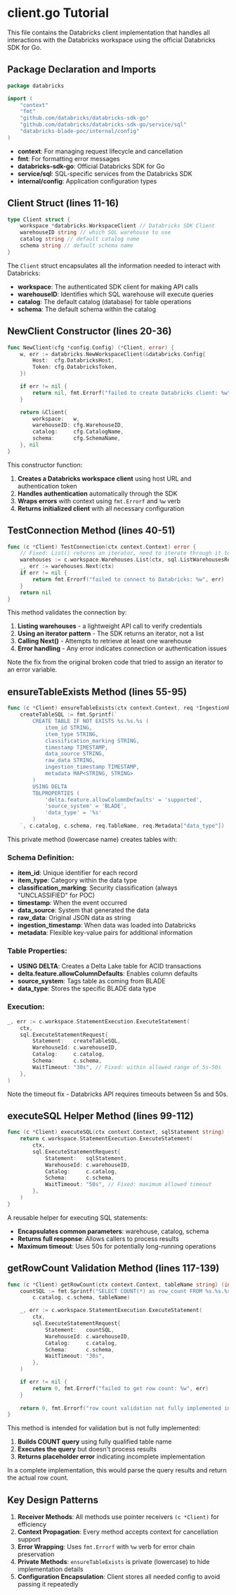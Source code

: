 # client.go Tutorial

This file contains the Databricks client implementation that handles all interactions with the Databricks workspace using the official Databricks SDK for Go.

## Package Declaration and Imports

```go
package databricks

import (
    "context"
    "fmt"
    "github.com/databricks/databricks-sdk-go"
    "github.com/databricks/databricks-sdk-go/service/sql" 
    "databricks-blade-poc/internal/config"
)
```

- **context**: For managing request lifecycle and cancellation
- **fmt**: For formatting error messages
- **databricks-sdk-go**: Official Databricks SDK for Go
- **service/sql**: SQL-specific services from the Databricks SDK
- **internal/config**: Application configuration types

## Client Struct (lines 11-16)

```go
type Client struct {
    workspace *databricks.WorkspaceClient // Databricks SDK Client
    warehouseID string // which SQL warehouse to use
    catalog string // default catalog name
    schema string // default schema name
}
```

The `Client` struct encapsulates all the information needed to interact with Databricks:
- **workspace**: The authenticated SDK client for making API calls
- **warehouseID**: Identifies which SQL warehouse will execute queries
- **catalog**: The default catalog (database) for table operations
- **schema**: The default schema within the catalog

## NewClient Constructor (lines 20-36)

```go
func NewClient(cfg *config.Config) (*Client, error) {
    w, err := databricks.NewWorkspaceClient(&databricks.Config{
        Host:  cfg.DatabricksHost,
        Token: cfg.DatabricksToken,
    })

    if err != nil {
        return nil, fmt.Errorf("failed to create Databricks client: %w", err)
    }

    return &Client{
        workspace:   w,
        warehouseID: cfg.WarehouseID,
        catalog:     cfg.CatalogName,
        schema:      cfg.SchemaName,
    }, nil
}
```

This constructor function:
1. **Creates a Databricks workspace client** using host URL and authentication token
2. **Handles authentication** automatically through the SDK
3. **Wraps errors** with context using `fmt.Errorf` and `%w` verb
4. **Returns initialized client** with all necessary configuration

## TestConnection Method (lines 40-51)

```go
func (c *Client) TestConnection(ctx context.Context) error {
    // Fixed: List() returns an iterator, need to iterate through it to test connection
    warehouses := c.workspace.Warehouses.List(ctx, sql.ListWarehousesRequest{})
    _, err := warehouses.Next(ctx)
    if err != nil {
        return fmt.Errorf("failed to connect to Databricks: %w", err)
    }
    return nil
}
```

This method validates the connection by:
1. **Listing warehouses** - a lightweight API call to verify credentials
2. **Using an iterator pattern** - The SDK returns an iterator, not a list
3. **Calling Next()** - Attempts to retrieve at least one warehouse
4. **Error handling** - Any error indicates connection or authentication issues

Note the fix from the original broken code that tried to assign an iterator to an error variable.

## ensureTableExists Method (lines 55-95)

```go
func (c *Client) ensureTableExists(ctx context.Context, req *IngestionRequest) error {
    createTableSQL := fmt.Sprintf(`
        CREATE TABLE IF NOT EXISTS %s.%s.%s (
            item_id STRING,
            item_type STRING,
            classification_marking STRING,
            timestamp TIMESTAMP,
            data_source STRING,
            raw_data STRING,
            ingestion_timestamp TIMESTAMP,
            metadata MAP<STRING, STRING>
        )
        USING DELTA
        TBLPROPERTIES (
            'delta.feature.allowColumnDefaults' = 'supported',
            'source_system' = 'BLADE',
            'data_type' = '%s'
        )
    `, c.catalog, c.schema, req.TableName, req.Metadata["data_type"])
```

This private method (lowercase name) creates tables with:

### Schema Definition:
- **item_id**: Unique identifier for each record
- **item_type**: Category within the data type
- **classification_marking**: Security classification (always "UNCLASSIFIED" for POC)
- **timestamp**: When the event occurred
- **data_source**: System that generated the data
- **raw_data**: Original JSON data as string
- **ingestion_timestamp**: When data was loaded into Databricks
- **metadata**: Flexible key-value pairs for additional information

### Table Properties:
- **USING DELTA**: Creates a Delta Lake table for ACID transactions
- **delta.feature.allowColumnDefaults**: Enables column defaults
- **source_system**: Tags table as coming from BLADE
- **data_type**: Stores the specific BLADE data type

### Execution:
```go
_, err := c.workspace.StatementExecution.ExecuteStatement(
    ctx,
    sql.ExecuteStatementRequest{
        Statement:   createTableSQL,
        WarehouseId: c.warehouseID,
        Catalog:     c.catalog,
        Schema:      c.schema,
        WaitTimeout: "30s", // Fixed: within allowed range of 5s-50s
    },
)
```

Note the timeout fix - Databricks API requires timeouts between 5s and 50s.

## executeSQL Helper Method (lines 99-112)

```go
func (c *Client) executeSQL(ctx context.Context, sqlStatement string) (*sql.StatementResponse, error) {
    return c.workspace.StatementExecution.ExecuteStatement(
        ctx,
        sql.ExecuteStatementRequest{
            Statement:   sqlStatement,
            WarehouseId: c.warehouseID,
            Catalog:     c.catalog,
            Schema:      c.schema,
            WaitTimeout: "50s", // Fixed: maximum allowed timeout
        },
    )
}
```

A reusable helper for executing SQL statements:
- **Encapsulates common parameters**: warehouse, catalog, schema
- **Returns full response**: Allows callers to process results
- **Maximum timeout**: Uses 50s for potentially long-running operations

## getRowCount Validation Method (lines 117-139)

```go
func (c *Client) getRowCount(ctx context.Context, tableName string) (int64, error) {
    countSQL := fmt.Sprintf("SELECT COUNT(*) as row_count FROM %s.%s.%s", 
        c.catalog, c.schema, tableName)

    _, err := c.workspace.StatementExecution.ExecuteStatement(
        ctx,
        sql.ExecuteStatementRequest{
            Statement:   countSQL,
            WarehouseId: c.warehouseID,
            Catalog:     c.catalog,
            Schema:      c.schema,
            WaitTimeout: "30s",
        },
    )

    if err != nil {
        return 0, fmt.Errorf("failed to get row count: %w", err)
    }
    
    return 0, fmt.Errorf("row count validation not fully implemented in POC")
}
```

This method is intended for validation but is not fully implemented:
1. **Builds COUNT query** using fully qualified table name
2. **Executes the query** but doesn't process results
3. **Returns placeholder error** indicating incomplete implementation

In a complete implementation, this would parse the query results and return the actual row count.

## Key Design Patterns

1. **Receiver Methods**: All methods use pointer receivers `(c *Client)` for efficiency
2. **Context Propagation**: Every method accepts context for cancellation support
3. **Error Wrapping**: Uses `fmt.Errorf` with `%w` verb for error chain preservation
4. **Private Methods**: `ensureTableExists` is private (lowercase) to hide implementation details
5. **Configuration Encapsulation**: Client stores all needed config to avoid passing it repeatedly